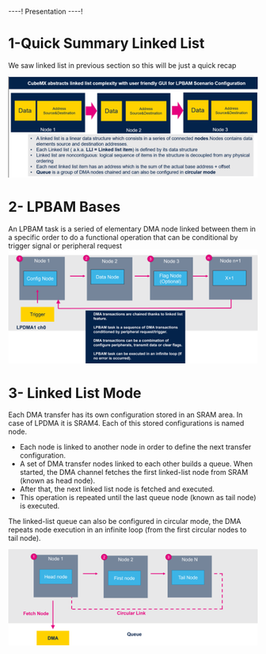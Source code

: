 ----!
Presentation
----!

# 1-Quick Summary Linked List

We saw linked list in previous section so this will be just a quick recap

![theory1](./img/12.png)

# 2- LPBAM Bases
An LPBAM task is a seried of elementary DMA node linked between them in a specific order to do a functional operation that can be conditional by trigger signal or peripheral request
![theory1](./img/23.png)

# 3- Linked List Mode

Each DMA transfer has its own configuration stored in an SRAM area. In case of LPDMA it is SRAM4. Each of this stored configurations is named node.

- Each node is linked to another node in order to define the next transfer configuration.
- A set of DMA transfer nodes linked to each other builds a queue.
When started, the DMA channel fetches the first linked-list node from SRAM (known as head node).
- After that, the next linked list node is fetched and executed.
- This operation is repeated until the last queue node (known as tail node) is executed.
  
The linked-list queue can also be configured in circular mode, the DMA repeats node execution in an infinite loop (from the first circular nodes to tail node).


![theory1](./img/24.png)


